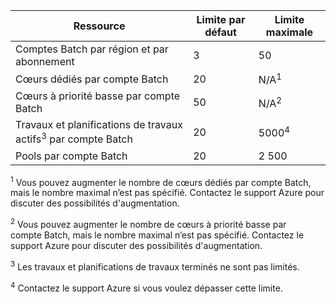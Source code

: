 | **Ressource** | **Limite par défaut** | **Limite maximale** |
| --- | --- | --- |
| Comptes Batch par région et par abonnement | 3 |50 |
| Cœurs dédiés par compte Batch | 20 | N/A<sup>1</sup> |
| Cœurs à priorité basse par compte Batch | 50 | N/A<sup>2</sup> |
| Travaux et planifications de travaux actifs<sup>3</sup> par compte Batch | 20 | 5000<sup>4</sup> |
| Pools par compte Batch | 20 | 2 500 |

<sup>1</sup> Vous pouvez augmenter le nombre de cœurs dédiés par compte Batch, mais le nombre maximal n’est pas spécifié. Contactez le support Azure pour discuter des possibilités d'augmentation.

<sup>2</sup> Vous pouvez augmenter le nombre de cœurs à priorité basse par compte Batch, mais le nombre maximal n’est pas spécifié. Contactez le support Azure pour discuter des possibilités d'augmentation.

<sup>3</sup> Les travaux et planifications de travaux terminés ne sont pas limités.

<sup>4</sup> Contactez le support Azure si vous voulez dépasser cette limite.
